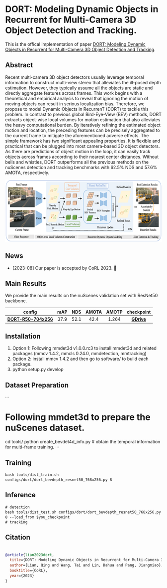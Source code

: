 <h1>DORT: Modeling Dynamic Objects in Recurrent for Multi-Camera 3D Object Detection and Tracking.</h1>


This is the offical implementation of paper [DORT: Modeling Dynamic Objects in Recurrent for Multi-Camera 3D Object Detection and Tracking](https://arxiv.org/abs/2303.16628).

## Abstract

Recent multi-camera 3D object detectors usually leverage temporal information to construct multi-view stereo that alleviates the ill-posed depth estimation. However, they typically assume all the objects are static and directly aggregate features across frames. This work begins with a theoretical and empirical analysis to reveal that ignoring the motion of moving objects can result in serious localization bias. Therefore, we propose to model Dynamic Objects in RecurrenT (DORT) to tackle this problem. 
In contrast to previous global Bird-Eye-View (BEV) methods, DORT extracts object-wise local volumes for motion estimation that also alleviates the heavy computational burden. By iteratively refining the estimated object motion and location, the preceding features can be precisely aggregated to the current frame to mitigate the aforementioned adverse effects. The simple framework has two significant appealing properties. It is flexible and practical that can be plugged into most camera-based 3D object detectors. As there are predictions of object motion in the loop, it can easily track objects across frames according to their nearest center distances. Without bells and whistles, DORT outperforms all the previous methods on the nuScenes detection and tracking benchmarks with 62.5\% NDS and 57.6\% AMOTA, respectively.

<p align="center">
  <img src="./figs/overview.png" height="200" />
</p>


## News
- [2023-08] Our paper is accepted by CoRL 2023. &#x1F389;

## Main Results

We provide the main results on the nuScenes validation set with ResNet50 backbone.
<p align="center">

| config            | mAP      | NDS     | AMOTA     | AMOTP     |  checkpoint |
|:--------:|:----------:|:---------:|:--------:|:--------:|:--------:|
| [**DORT-R50-704x256**](./configs/dort/dort_bevdepth_resnet50_768x256.py)   | 37.9     | 52.1    | 42.4    | 1.264 | [**GDrive**]()  |
</p>




## Installation
1. Option 1: Following mmdet3d v1.0.0.rc3 to install mmdet3d and related packages (mmcv 1.4.2, mmcls 0.24.0, mmdetection, mmtracking)
2. Option 2: install mmcv 1.4.2 and then go to software/ to build each package.
3. python setup.py develop

## Dataset Preparation
···
# Following mmdet3d to prepare the nuScenes dataset.
cd tools/
python create_bevdet4d_info.py # obtain the temporal information for multi-frame training.
···

## Training
```
bash tools/dist_train.sh configs/dort/dort_bevdepth_resnet50_768x256.py 8
```

## Inference
```
# detection
bash tools/dist_test.sh configs/dort/dort_bevdepth_resnet50_768x256.py 8 --load_from $you_checkpoint
# tracking
```

## Citation

```bibtex

@article{lian2023dort,
  title={DORT: Modeling Dynamic Objects in Recurrent for Multi-Camera 3D Object Detection and Tracking},
  author={Lian, Qing and Wang, Tai and Lin, Dahua and Pang, Jiangmiao},
  booktitle={CoRL},
  year={2023}
}
```
